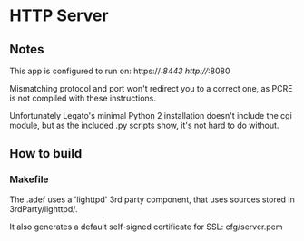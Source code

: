 # HTTP Server

## Notes

This app is configured to run on:
https://*:8443
http://*:8080

Mismatching protocol and port won't redirect you to a correct one, as PCRE is not compiled with these instructions.

Unfortunately Legato's minimal Python 2 installation doesn't include the cgi module, but as the included .py scripts show, it's not hard to do without.

## How to build

### Makefile

The .adef uses a 'lighttpd' 3rd party component, that uses sources stored in 3rdParty/lighttpd/.

It also generates a default self-signed certificate for SSL: cfg/server.pem
